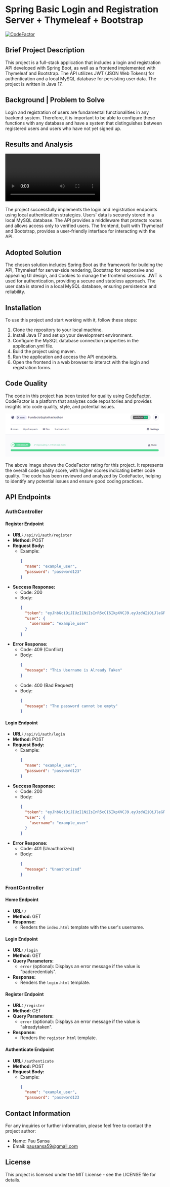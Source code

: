 # Spring Basic Login and Registration Server + Thymeleaf + Bootstrap
[![CodeFactor](https://www.codefactor.io/repository/github/pausansa/fundacioesplaihackathon/badge)](https://www.codefactor.io/repository/github/pausansa/fundacioesplaihackathon)

## Brief Project Description

This project is a full-stack application that includes a login and registration API developed with Spring Boot, as well as a frontend implemented with Thymeleaf and Bootstrap. The API utilizes JWT (JSON Web Tokens) for authentication and a local MySQL database for persisting user data. The project is written in Java 17.

## Background | Problem to Solve

Login and registration of users are fundamental functionalities in any backend system. Therefore, it is important to be able to configure these functions with any database and have a system that distinguishes between registered users and users who have not yet signed up.

## Results and Analysis
<video controls>
  <source src="media/front.mp4" type="video/mp4">
  Tu navegador no soporta la etiqueta de video.
</video>

The project successfully implements the login and registration endpoints using local authentication strategies. Users' data is securely stored in a local MySQL database. The API provides a middleware that protects routes and allows access only to verified users. The frontend, built with Thymeleaf and Bootstrap, provides a user-friendly interface for interacting with the API.

## Adopted Solution

The chosen solution includes Spring Boot as the framework for building the API, Thymeleaf for server-side rendering, Bootstrap for responsive and appealing UI design, and Cookies to manage the frontend sessions. JWT is used for authentication, providing a secure and stateless approach. The user data is stored in a local MySQL database, ensuring persistence and reliability.

## Installation

To use this project and start working with it, follow these steps:

1. Clone the repository to your local machine.
2. Install Java 17 and set up your development environment.
3. Configure the MySQL database connection properties in the application.yml file.
4. Build the project using maven.
5. Run the application and access the API endpoints.
6. Open the frontend in a web browser to interact with the login and registration forms.



## Code Quality

The code in this project has been tested for quality using [CodeFactor](https://www.codefactor.io/). CodeFactor is a platform that analyzes code repositories and provides insights into code quality, style, and potential issues.

![CodeFactor](/media/codefactor.png)

The above image shows the CodeFactor rating for this project. It represents the overall code quality score, with higher scores indicating better code quality. The code has been reviewed and analyzed by CodeFactor, helping to identify any potential issues and ensure good coding practices.




## API Endpoints

### AuthController

#### Register Endpoint

- **URL:** `/api/v1/auth/register`
- **Method:** POST
- **Request Body:**
  - Example:
    ```json
    {
      "name": "example_user",
      "password": "password123"
    }
    ```
- **Success Response:**
  - Code: 200
  - Body:
    ```json
    {
      "token": "eyJhbGciOiJIUzI1NiIsInR5cCI6IkpXVCJ9.eyJzdWIiOiJleGFtcGxlX3VzZXIiLCJpYXQiOjE2MjIxNTUwMzgsImV4cCI6MTYyMjE1NzYzOH0.GvdqsQZ2A9fBKwFt6TRCf7_IZyt3lK2M8ymRVGL7G80",
      "user": {
        "username": "example_user"
      }
    }
    ```
- **Error Response:**
  - Code: 409 (Conflict)
  - Body:
    ```json
    {
      "message": "This Username is Already Taken"
    }
    ```
  - Code: 400 (Bad Request)
  - Body:
    ```json
    {
      "message": "The password cannot be empty"
    }
    ```

#### Login Endpoint

- **URL:** `/api/v1/auth/login`
- **Method:** POST
- **Request Body:**
  - Example:
    ```json
    {
      "name": "example_user",
      "password": "password123"
    }
    ```
- **Success Response:**
  - Code: 200
  - Body:
    ```json
    {
      "token": "eyJhbGciOiJIUzI1NiIsInR5cCI6IkpXVCJ9.eyJzdWIiOiJleGFtcGxlX3VzZXIiLCJpYXQiOjE2MjIxNTUwMzgsImV4cCI6MTYyMjE1NzYzOH0.GvdqsQZ2A9fBKwFt6TRCf7_IZyt3lK2M8ymRVGL7G80",
      "user": {
        "username": "example_user"
      }
    }
    ```
- **Error Response:**
  - Code: 401 (Unauthorized)
  - Body:
    ```json
    {
      "message": "Unauthorized"
    }
    ```

### FrontController

#### Home Endpoint

- **URL:** `/`
- **Method:** GET
- **Response:**
  - Renders the `index.html` template with the user's username.

#### Login Endpoint

- **URL:** `/login`
- **Method:** GET
- **Query Parameters:**
  - `error` (optional): Displays an error message if the value is "badcredentials".
- **Response:**
  - Renders the `login.html` template.

#### Register Endpoint

- **URL:** `/register`
- **Method:** GET
- **Query Parameters:**
  - `error` (optional): Displays an error message if the value is "alreadytaken".
- **Response:**
  - Renders the `register.html` template.

#### Authenticate Endpoint

- **URL:** `/authenticate`
- **Method:** POST
- **Request Body:**
  - Example:
    ```json
    {
      "name": "example_user",
      "password": "password123


## Contact Information 

For any inquiries or further information, please feel free to contact the project author:

- Name: Pau Sansa
- Email: pausansa59@gmail.com

## License
This project is licensed under the MIT License - see the LICENSE file for details.